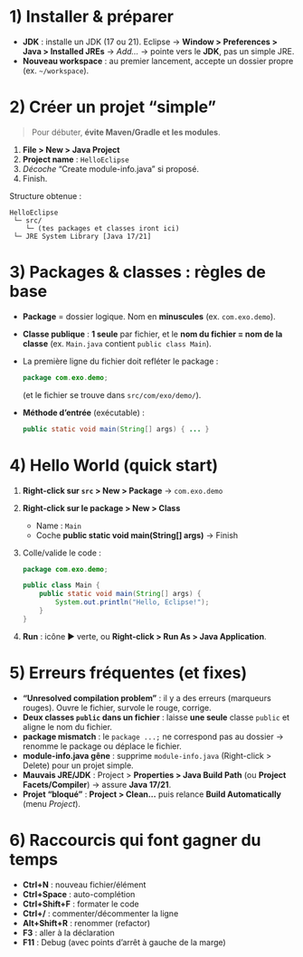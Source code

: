 # 1) Installer & préparer

* **JDK** : installe un JDK (17 ou 21).
Eclipse → **Window > Preferences > Java > Installed JREs** → *Add…* → pointe vers le **JDK**, pas un simple JRE.
* **Nouveau workspace** : au premier lancement, accepte un dossier propre (ex. `~/workspace`).

# 2) Créer un projet “simple”

> Pour débuter, **évite Maven/Gradle et les modules**.

1. **File > New > Java Project**
2. **Project name** : `HelloEclipse`
3. *Décoche* “Create module-info.java” si proposé.
4. Finish.

Structure obtenue :

```
HelloEclipse
 └─ src/
    └─ (tes packages et classes iront ici)
 └─ JRE System Library [Java 17/21]
```

# 3) Packages & classes : règles de base

* **Package** = dossier logique. Nom en **minuscules** (ex. `com.exo.demo`).
* **Classe publique** : **1 seule** par fichier, et le **nom du fichier = nom de la classe** (ex. `Main.java` contient `public class Main`).
* La première ligne du fichier doit refléter le package :

  ```java
  package com.exo.demo;
  ```

  (et le fichier se trouve dans `src/com/exo/demo/`).
* **Méthode d’entrée** (exécutable) :

  ```java
  public static void main(String[] args) { ... }
  ```

# 4) Hello World (quick start)

1. **Right-click sur `src` > New > Package** → `com.exo.demo`
2. **Right-click sur le package > New > Class**

   * Name : `Main`
   * Coche **public static void main(String[] args)** → Finish
3. Colle/valide le code :

   ```java
   package com.exo.demo;

   public class Main {
       public static void main(String[] args) {
           System.out.println("Hello, Eclipse!");
       }
   }
   ```
4. **Run** : icône ▶️ verte, ou **Right-click > Run As > Java Application**.

# 5) Erreurs fréquentes (et fixes)

* **“Unresolved compilation problem”** : il y a des erreurs (marqueurs rouges). Ouvre le fichier, survole le rouge, corrige.
* **Deux classes `public` dans un fichier** : laisse **une seule** classe `public` et aligne le nom du fichier.
* **package mismatch** : le `package ...;` ne correspond pas au dossier → renomme le package ou déplace le fichier.
* **module-info.java gêne** : supprime `module-info.java` (Right-click > Delete) pour un projet simple.
* **Mauvais JRE/JDK** : Project > **Properties > Java Build Path** (ou **Project Facets/Compiler**) → assure **Java 17/21**.
* **Projet “bloqué”** : **Project > Clean…** puis relance **Build Automatically** (menu *Project*).

# 6) Raccourcis qui font gagner du temps

* **Ctrl+N** : nouveau fichier/élément
* **Ctrl+Space** : auto-complétion
* **Ctrl+Shift+F** : formater le code
* **Ctrl+/** : commenter/décommenter la ligne
* **Alt+Shift+R** : renommer (refactor)
* **F3** : aller à la déclaration
* **F11** : Debug (avec points d’arrêt à gauche de la marge)
